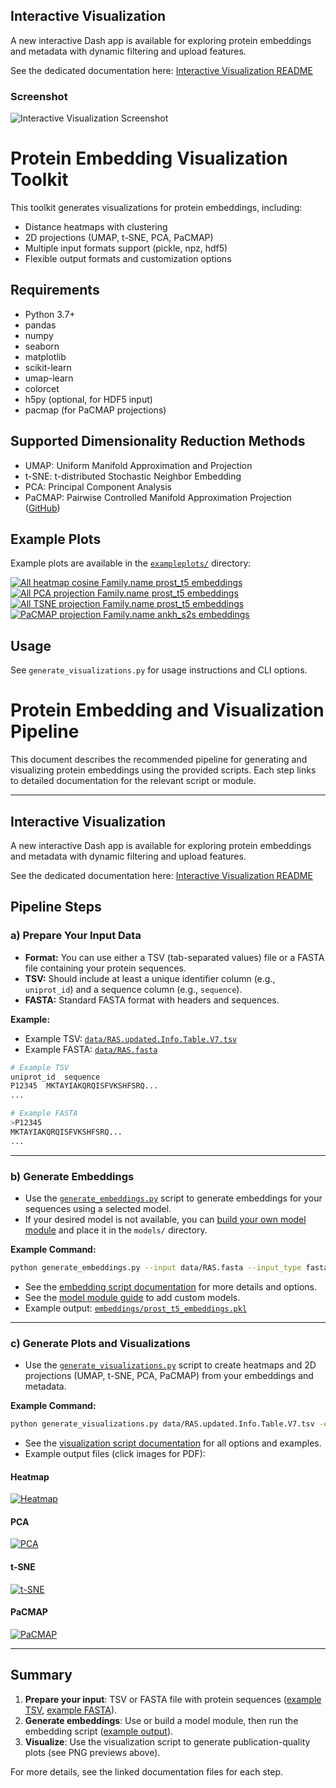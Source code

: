 ## Interactive Visualization
A new interactive Dash app is available for exploring protein embeddings and metadata with dynamic filtering and upload features.

See the dedicated documentation here: [Interactive Visualization README](README_interactive_visualizations.md)

### Screenshot
![Interactive Visualization Screenshot](exampleplots/all_UMAP_projection_Family.name_prost_t5_embeddings.png)
# Protein Embedding Visualization Toolkit

This toolkit generates visualizations for protein embeddings, including:
- Distance heatmaps with clustering
- 2D projections (UMAP, t-SNE, PCA, PaCMAP)
- Multiple input formats support (pickle, npz, hdf5)
- Flexible output formats and customization options

## Requirements
- Python 3.7+
- pandas
- numpy
- seaborn
- matplotlib
- scikit-learn
- umap-learn
- colorcet
- h5py (optional, for HDF5 input)
- pacmap (for PaCMAP projections)

## Supported Dimensionality Reduction Methods
- UMAP: Uniform Manifold Approximation and Projection
- t-SNE: t-distributed Stochastic Neighbor Embedding
- PCA: Principal Component Analysis
- PaCMAP: Pairwise Controlled Manifold Approximation Projection ([GitHub](https://github.com/YingfanWang/PaCMAP))
## Example Plots
Example plots are available in the [`exampleplots/`](exampleplots/) directory:

[![All heatmap cosine Family.name prost_t5 embeddings](exampleplots/all_heatmap_cosine_Family.name_prost_t5_embeddings.png)](exampleplots/all_heatmap_cosine_Family.name_prost_t5_embeddings.pdf)
[![All PCA projection Family.name prost_t5 embeddings](exampleplots/all_PCA_projection_Family.name_prost_t5_embeddings.png)](exampleplots/all_PCA_projection_Family.name_prost_t5_embeddings.pdf)
[![All TSNE projection Family.name prost_t5 embeddings](exampleplots/all_TSNE_projection_Family.name_prost_t5_embeddings.png)](exampleplots/all_TSNE_projection_Family.name_prost_t5_embeddings.pdf)
[![PaCMAP projection Family.name ankh_s2s embeddings](exampleplots/PaCMAP_projection_Family.name_ankh_s2s_embeddings.png)](exampleplots/PaCMAP_projection_Family.name_ankh_s2s_embeddings.pdf)

## Usage
See `generate_visualizations.py` for usage instructions and CLI options.
# Protein Embedding and Visualization Pipeline

This document describes the recommended pipeline for generating and visualizing protein embeddings using the provided scripts. Each step links to detailed documentation for the relevant script or module.

---

## Interactive Visualization

A new interactive Dash app is available for exploring protein embeddings and metadata with dynamic filtering and upload features.

See the dedicated documentation here: [Interactive Visualization README](README_interactive_visualizations.md)

## Pipeline Steps

### a) Prepare Your Input Data
- **Format:** You can use either a TSV (tab-separated values) file or a FASTA file containing your protein sequences.
- **TSV:** Should include at least a unique identifier column (e.g., `uniprot_id`) and a sequence column (e.g., `sequence`).
- **FASTA:** Standard FASTA format with headers and sequences.

**Example:**
- Example TSV: [`data/RAS.updated.Info.Table.V7.tsv`](data/RAS.updated.Info.Table.V7.tsv)
- Example FASTA: [`data/RAS.fasta`](data/RAS.fasta)

```bash
# Example TSV
uniprot_id	sequence
P12345	MKTAYIAKQRQISFVKSHFSRQ...
...

# Example FASTA
>P12345
MKTAYIAKQRQISFVKSHFSRQ...
...
```

---

### b) Generate Embeddings
- Use the [`generate_embeddings.py`](README_generate_embeddings.md) script to generate embeddings for your sequences using a selected model.
- If your desired model is not available, you can [build your own model module](README_build_model_module.md) and place it in the `models/` directory.

**Example Command:**
```bash
python generate_embeddings.py --input data/RAS.fasta --input_type fasta --model_type prot_t5 --output embeddings.pkl
```

- See the [embedding script documentation](README_generate_embeddings.md) for more details and options.
- See the [model module guide](README_build_model_module.md) to add custom models.
- Example output: [`embeddings/prost_t5_embeddings.pkl`](embeddings/prost_t5_embeddings.pkl)

---

### c) Generate Plots and Visualizations
- Use the [`generate_visualizations.py`](README_generate_visualizations.md) script to create heatmaps and 2D projections (UMAP, t-SNE, PCA, PaCMAP) from your embeddings and metadata.

**Example Command:**
```bash
python generate_visualizations.py data/RAS.updated.Info.Table.V7.tsv -e embeddings.pkl
```

- See the [visualization script documentation](README_generate_visualizations.md) for all options and examples.
- Example output files (click images for PDF):


#### Heatmap
[![Heatmap](exampleplots/all_heatmap_cosine_Family.name_prost_t5_embeddings.png)](exampleplots/all_heatmap_cosine_Family.name_prost_t5_embeddings.pdf)

#### PCA
[![PCA](exampleplots/all_PCA_projection_Family.name_prost_t5_embeddings.png)](exampleplots/all_PCA_projection_Family.name_prost_t5_embeddings.pdf)

#### t-SNE
[![t-SNE](exampleplots/all_TSNE_projection_Family.name_prost_t5_embeddings.png)](exampleplots/all_TSNE_projection_Family.name_prost_t5_embeddings.pdf)

#### PaCMAP
[![PaCMAP](exampleplots/PaCMAP_projection_Family.name_ankh_s2s_embeddings.png)](exampleplots/PaCMAP_projection_Family.name_ankh_s2s_embeddings.pdf)

---

## Summary
1. **Prepare your input**: TSV or FASTA file with protein sequences ([example TSV](data/RAS.updated.Info.Table.V7.tsv), [example FASTA](data/RAS.fasta)).
2. **Generate embeddings**: Use or build a model module, then run the embedding script ([example output](embeddings/prost_t5_embeddings.pkl)).
3. **Visualize**: Use the visualization script to generate publication-quality plots (see PNG previews above).

For more details, see the linked documentation files for each step.
